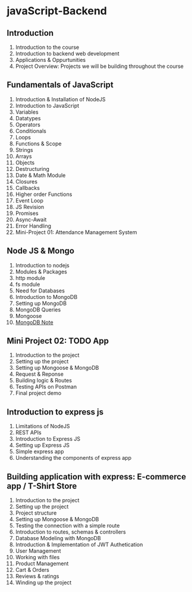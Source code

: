 # javaScript-Backend

## Introduction

1. Introduction to the course
1. Introduction to backend web development
1. Applications & Oppurtunities
1. Project Overview: Projects we will be building throughout the course



## Fundamentals of JavaScript

1. Introduction & Installation of NodeJS
1. Introduction to JavaScript
1. Variables
1. Datatypes
1. Operators
1. Conditionals
1. Loops
1. Functions & Scope
1. Strings
1. Arrays
1. Objects
1. Destructuring
1. Date & Math Module
1. Closures
1. Callbacks
1. Higher order Functions
1. Event Loop
1. JS Revision
1. Promises
1. Async-Await
1. Error Handling
1. Mini-Project 01: Attendance Management System



## Node JS & Mongo

1. Introduction to nodejs
1. Modules & Packages
1. http module
1. fs module
1. Need for Databases
1. Introduction to MongoDB
1. Setting up MongoDB
1. MongoDB Queries
1. Mongoose
1. [MongoDB Note](./Week2/MongoDB/README.md)


## Mini Project 02: TODO App

1. Introduction to the project
1. Setting up the project
1. Setting up Mongoose & MongoDB
1. Request & Reponse
1. Building logic & Routes
1. Testing APIs on Postman
1. Final project demo


## Introduction to express js

1. Limitations of NodeJS
1. REST APIs
1. Introduction to Express JS
1. Setting up Express JS
1. Simple express app
1. Understanding the components of express app




## Building application with express: E-commerce app / T-Shirt Store

1. Introduction to the project
1. Setting up the project
1. Project structure
1. Setting up Mongoose & MongoDB
1. Testing the connection with a simple route
1. Introduction to routes, schemas & controllers
1. Database Modeling with MongoDB
1. Introduction & Implementation of JWT Authetication
1. User Management
1. Working with files
1. Product Management
1. Cart & Orders
1. Reviews & ratings
1. Winding up the project

